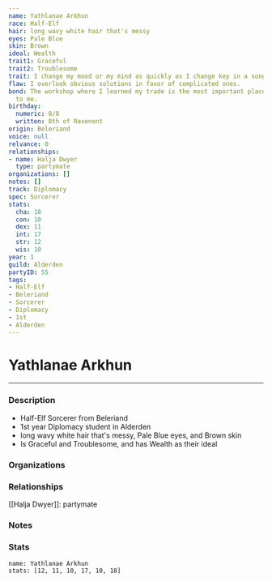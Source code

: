 ```yaml
---
name: Yathlanae Arkhun
race: Half-Elf
hair: long wavy white hair that's messy
eyes: Pale Blue
skin: Brown
ideal: Wealth
trait1: Graceful
trait2: Troublesome
trait: I change my mood or my mind as quickly as I change key in a song.
flaw: I overlook obvious solutions in favor of complicated ones.
bond: The workshop where I learned my trade is the most important place in the world
  to me.
birthday:
  numeric: 8/8
  written: 8th of Ravenent
origin: Beleriand
voice: null
relvance: 0
relationships:
- name: Halja Dwyer
  type: partymate
organizations: []
notes: []
track: Diplomacy
spec: Sorcerer
stats:
  cha: 18
  con: 10
  dex: 11
  int: 17
  str: 12
  wis: 10
year: 1
guild: Alderden
partyID: 55
tags:
- Half-Elf
- Beleriand
- Sorcerer
- Diplomacy
- 1st
- Alderden
---
```

# Yathlanae Arkhun
---
### Description
- Half-Elf Sorcerer from Beleriand
- 1st year Diplomacy student in Alderden
- long wavy white hair that's messy, Pale Blue eyes, and Brown skin
- Is Graceful and Troublesome, and has Wealth as their ideal

### Organizations

### Relationships
[[Halja Dwyer]]: partymate

### Notes

### Stats
```statblock
name: Yathlanae Arkhun
stats: [12, 11, 10, 17, 10, 18]
```